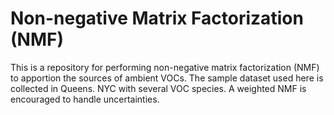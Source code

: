 # Non-negative Matrix Factorization (NMF)
This is a repository for performing non-negative matrix factorization (NMF) to apportion the sources of ambient VOCs. The sample dataset used here is collected in Queens. NYC with several VOC species. A weighted NMF is encouraged to handle uncertainties. 
